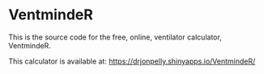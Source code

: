 # VentmindeR

This is the source code for the free, online, ventilator calculator, VentmindeR.

This calculator is available at:
https://drjonpelly.shinyapps.io/VentmindeR/
